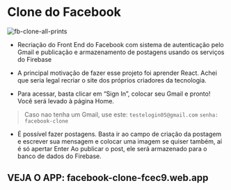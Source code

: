 
# Clone do Facebook

![fb-clone-all-prints](https://user-images.githubusercontent.com/17102184/113195796-164f0280-9239-11eb-9750-172e1f36fa29.png)

* Recriação do Front End do Facebook com sistema de autenticação pelo Gmail e publicação e armazenamento de postagens usando os serviços do Firebase 

* A principal motivação de fazer esse projeto foi aprender React. Achei que seria legal recriar o site dos próprios criadores da tecnologia.

* Para acessar, basta clicar em “Sign In”, colocar seu Gmail e pronto! Você será levado à página Home.


> Caso nao tenha um Gmail, use este:
  `testelogin05@gmail.com`
  `senha: facebook-clone`
 

* É possível fazer postagens. Basta ir ao campo de criação da postagem e escrever sua mensagem e colocar uma imagem se quiser também, aí é só apertar Enter
Ao publicar o post, ele será armazenado para o banco de dados do Firebase.

## VEJA O APP: facebook-clone-fcec9.web.app
